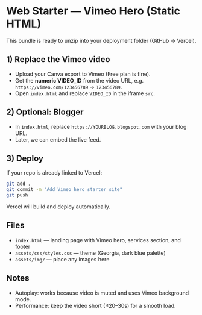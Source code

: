 # Web Starter — Vimeo Hero (Static HTML)

This bundle is ready to unzip into your deployment folder (GitHub → Vercel).

## 1) Replace the Vimeo video
- Upload your Canva export to Vimeo (Free plan is fine).
- Get the **numeric VIDEO_ID** from the video URL, e.g. `https://vimeo.com/123456789` → `123456789`.
- Open `index.html` and replace `VIDEO_ID` in the iframe `src`.

## 2) Optional: Blogger
- In `index.html`, replace `https://YOURBLOG.blogspot.com` with your blog URL.
- Later, we can embed the live feed.

## 3) Deploy
If your repo is already linked to Vercel:
```bash
git add .
git commit -m "Add Vimeo hero starter site"
git push
```
Vercel will build and deploy automatically.

## Files
- `index.html` — landing page with Vimeo hero, services section, and footer
- `assets/css/styles.css` — theme (Georgia, dark blue palette)
- `assets/img/` — place any images here

## Notes
- Autoplay: works because video is muted and uses Vimeo background mode.
- Performance: keep the video short (≤20–30s) for a smooth load.
